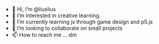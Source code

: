 - 👋 Hi, I’m @liuslius
- 👀 I’m interested in creative learning.
- 🌱 I’m currently learning js through game design and p5.js
- 💞️ I’m looking to collaborate on small projects
- 📫 How to reach me ... dm

<!---
liuslius/liuslius is a ✨ special ✨ repository because its `README.md` (this file) appears on your GitHub profile.
You can click the Preview link to take a look at your changes.
--->
